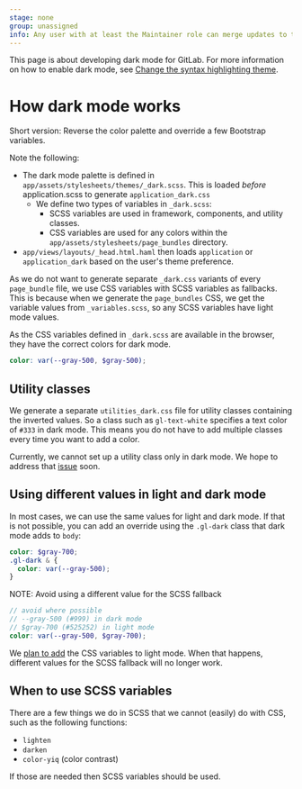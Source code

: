 ```yaml
---
stage: none
group: unassigned
info: Any user with at least the Maintainer role can merge updates to this content. For details, see https://docs.gitlab.com/ee/development/development_processes.html#development-guidelines-review.
---
```


This page is about developing dark mode for GitLab. For more information on how to enable dark mode, see [Change the syntax highlighting theme](../../user/profile/preferences.md#change-the-syntax-highlighting-theme).

# How dark mode works

Short version: Reverse the color palette and override a few Bootstrap variables.

Note the following:

- The dark mode palette is defined in `app/assets/stylesheets/themes/_dark.scss`.
  This is loaded _before_ application.scss to generate `application_dark.css`
  - We define two types of variables in `_dark.scss`:
    - SCSS variables are used in framework, components, and utility classes.
    - CSS variables are used for any colors within the `app/assets/stylesheets/page_bundles` directory.
- `app/views/layouts/_head.html.haml` then loads `application` or `application_dark` based on the user's theme preference.

As we do not want to generate separate `_dark.css` variants of every `page_bundle` file,
we use CSS variables with SCSS variables as fallbacks. This is because when we generate the `page_bundles`
CSS, we get the variable values from `_variables.scss`, so any SCSS variables have light mode values.

As the CSS variables defined in `_dark.scss` are available in the browser, they have the
correct colors for dark mode.

```scss
color: var(--gray-500, $gray-500);
```

## Utility classes

We generate a separate `utilities_dark.css` file for utility classes containing the inverted values. So a class
such as `gl-text-white` specifies a text color of `#333` in dark mode. This means you do not have to
add multiple classes every time you want to add a color.

Currently, we cannot set up a utility class only in dark mode. We hope to address that
[issue](https://gitlab.com/gitlab-org/gitlab-ui/-/issues/1141) soon.

## Using different values in light and dark mode

In most cases, we can use the same values for light and dark mode. If that is not possible, you
can add an override using the `.gl-dark` class that dark mode adds to `body`:

```scss
color: $gray-700;
.gl-dark & {
  color: var(--gray-500);
}
```

NOTE:
Avoid using a different value for the SCSS fallback

```scss
// avoid where possible
// --gray-500 (#999) in dark mode
// $gray-700 (#525252) in light mode
color: var(--gray-500, $gray-700);
```

We [plan to add](https://gitlab.com/gitlab-org/gitlab/-/issues/301147) the CSS variables to light mode. When that happens, different values for the SCSS fallback will no longer work.

## When to use SCSS variables

There are a few things we do in SCSS that we cannot (easily) do with CSS, such as the following
functions:

- `lighten`
- `darken`
- `color-yiq` (color contrast)

If those are needed then SCSS variables should be used.
